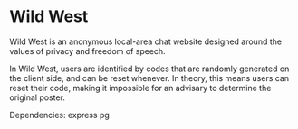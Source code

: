# Wild West

Wild West is an anonymous local-area chat website designed around the values of privacy and freedom of speech.

In Wild West, users are identified by codes that are randomly generated on the client side, and can be reset whenever. In theory, this means users can reset their code, making it impossible for an advisary to determine the original poster.

Dependencies:
express
pg